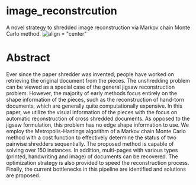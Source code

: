 # image_reconstrcution
A novel strategy to shredded image reconstruction via Markov chain Monte Carlo method.
![align = "center"](https://media.giphy.com/media/v1.Y2lkPTc5MGI3NjExOTZiMTU1Mjc3OWFiNjQxN2UxZDg3YjliYmNiNTNiMWRlOTdmMzg0NCZjdD1n/kU2Ji6KDfgz1BKVlxZ/giphy.gif)
# Abstract
Ever since the paper shredder was invented, people have worked on retrieving the original document from the pieces. The unshredding problem can be viewed as a special case of the general jigsaw reconstruction problem. However, the majority of early methods focus entirely on the shape information of the pieces, such as the reconstruction of hand-torn documents, which are generally quite computationally expensive. In this paper, we utilize the visual information of the pieces with the focus on automatic reconstruction of cross shredded documents. As opposed to the jigsaw formulation, this problem has no edge shape information to use. We employ the Metropolis-Hastings algorithm of a Markov chain Monte Carlo method with a cost function to effectively determine the status of two pairwise shredders sequentially. The proposed method is capable of solving over 150 instances. In addition, multi-pages with various types (printed, handwriting and image) of documents can be recovered. The optimization strategy is also provided to speed the reconstruction process.  Finally, the current bottlenecks in this pipeline are identified and solutions are proposed.


